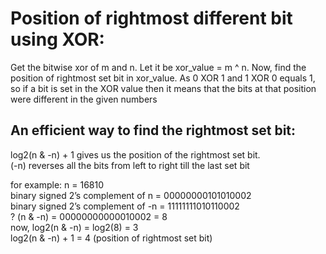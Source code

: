 # Position of rightmost different bit using XOR:
Get the bitwise xor of m and n. Let it be xor_value = m ^ n. Now, find the position of rightmost set bit in xor_value. As 0 XOR 1 and 1 XOR 0 equals 1, so if a bit is set in the XOR value then it means that the bits at that position were different in the given numbers

## An efficient way to find the rightmost set bit: 
log2(n & -n) + 1 gives us the position of the rightmost set bit.<br>
(-n) reverses all the bits from left to right till the last set bit


for example: n = 16810 <br>
binary signed 2’s complement of n  = 00000000101010002 <br>
binary signed 2’s complement of -n = 11111111010110002 <br>
? (n & -n) = 00000000000010002 = 8 <br>
now, log2(n & -n) = log2(8) = 3 <br>
log2(n & -n) + 1 = 4 (position of rightmost set bit) <br>
